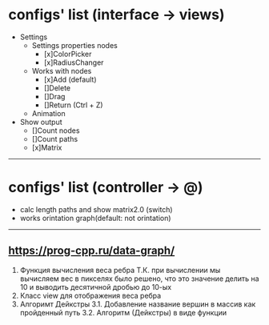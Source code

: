 # configs' list (interface -> views)
- Settings
	- Settings properties nodes
		- [x]ColorPicker
		- [x]RadiusChanger
	- Works with nodes
		- [x]Add (default)
		- []Delete
		- []Drag
		- []Return (Ctrl + Z)
	- Animation
- Show output
	- []Count nodes
	- []Count paths
	- [x]Matrix
---
# configs' list (controller -> @)
- calc length paths and show matrix2.0 (switch)
- works orintation graph(default: not orintation)
---
https://prog-cpp.ru/data-graph/
---
1. Функция вычисления веса ребра
	Т.К. при вычислении мы вычисляем вес в пикселях было решено, что это значение делить
	на 10 и выводить десятичной дробью до 10-ых
2. Класс view для отображения веса ребра
3. Алгоримт Дейкстры
	3.1. Добавление название вершин в массив как пройденный путь
	3.2. Алгоритм (Дейкстры) в виде функции